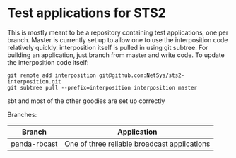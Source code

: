 Test applications for STS2
=================

This is mostly meant to be a repository containing test applications, one per branch. Master is currently set up to 
allow one to use the interposition code relatively quickly. interposition itself is pulled in using git subtree. For 
building an application, just branch from master and write code. To update the interposition code itself:

```
git remote add interposition git@github.com:NetSys/sts2-interposition.git
git subtree pull --prefix=interposition interposition master
```

sbt and most of the other goodies are set up correctly

Branches:

Branch | Application
-------|------------
panda-rbcast | One of three reliable broadcast applications

